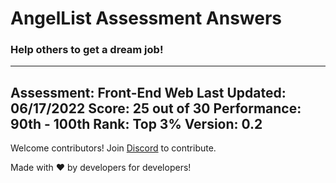 # AngelList Assessment Answers

### Help others to get a dream job!

---
Assessment: Front-End Web
Last Updated: 06/17/2022
Score: 25 out of 30
Performance: 90th - 100th
Rank: Top 3%
Version: 0.2
---



Welcome contributors! Join [Discord](https://discord.gg/g6F7R5qf) to contribute.

Made with ❤️ by developers for developers!
